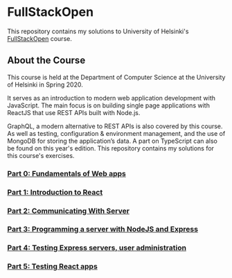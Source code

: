 # FullStackOpen
This repository contains my solutions to University of Helsinki's [FullStackOpen](https://fullstackopen.com/en/) course.

## About the Course
This course is held at the Department of Computer Science at the University of Helsinki in Spring 2020.

It serves as an introduction to modern web application development with JavaScript. The main focus is on building single page applications with ReactJS that use REST APIs built with Node.js.

GraphQL, a modern alternative to REST APIs is also covered by this course. As well as testing, configuration & environment management, and the use of MongoDB for storing the application’s data. A part on TypeScript can also be found on this year's edition. This repository contains my solutions for this course's exercises.

### [Part 0: Fundamentals of Web apps](part0)
### [Part 1: Introduction to React](part1)
### [Part 2: Communicating With Server](part2)
### [Part 3: Programming a server with NodeJS and Express](part3)
### [Part 4: Testing Express servers, user administration](part4)
### [Part 5: Testing React apps](part5)